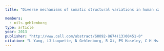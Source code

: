 ```yaml
---
title: "Diverse mechanisms of somatic structural variations in human cancer genomes"

members:
  - nils-gehlenborg
type: article
year: 2013
publisher: "http://www.cell.com/abstract/S0092-8674(13)00451-0"
citation: "L Yang, LJ Luquette, N Gehlenborg, R Xi, PS Haseley, C-H Hsieh, C Zhang, X Ren, A Protopopov, L Chin, R Kucherlapati, C Lee, PJ Park and The Cancer Genome Atlas Network, “Diverse mechanisms of somatic structural variations in human cancer genomes“, *Cell* **153**:919-929 (2013)."
---
```

